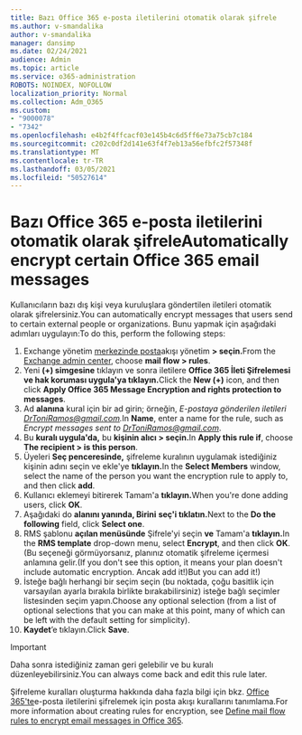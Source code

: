 ```yaml
---
title: Bazı Office 365 e-posta iletilerini otomatik olarak şifrele
ms.author: v-smandalika
author: v-smandalika
manager: dansimp
ms.date: 02/24/2021
audience: Admin
ms.topic: article
ms.service: o365-administration
ROBOTS: NOINDEX, NOFOLLOW
localization_priority: Normal
ms.collection: Adm_O365
ms.custom:
- "9000078"
- "7342"
ms.openlocfilehash: e4b2f4ffcacf03e145b4c6d5ff6e73a75cb7c184
ms.sourcegitcommit: c202c0df2d141e63f4f7eb13a56efbfc2f57348f
ms.translationtype: MT
ms.contentlocale: tr-TR
ms.lasthandoff: 03/05/2021
ms.locfileid: "50527614"
---
```

# <a name="automatically-encrypt-certain-office-365-email-messages"></a><span data-ttu-id="b578a-102">Bazı Office 365 e-posta iletilerini otomatik olarak şifrele</span><span class="sxs-lookup"><span data-stu-id="b578a-102">Automatically encrypt certain Office 365 email messages</span></span>

<span data-ttu-id="b578a-103">Kullanıcıların bazı dış kişi veya kuruluşlara göndertilen iletileri otomatik olarak şifrelersiniz.</span><span class="sxs-lookup"><span data-stu-id="b578a-103">You can automatically encrypt messages that users send to certain external people or organizations.</span></span> <span data-ttu-id="b578a-104">Bunu yapmak için aşağıdaki adımları uygulayın:</span><span class="sxs-lookup"><span data-stu-id="b578a-104">To do this, perform the following steps:</span></span>

1. <span data-ttu-id="b578a-105">Exchange yönetim [merkezinde posta](https://outlook.office365.com/ecp/)akışı yönetim **> seçin.**</span><span class="sxs-lookup"><span data-stu-id="b578a-105">From the [Exchange admin center](https://outlook.office365.com/ecp/), choose **mail flow > rules**.</span></span> 
2. <span data-ttu-id="b578a-106">Yeni **(+) simgesine** tıklayın ve sonra iletilere **Office 365 İleti Şifrelemesi ve hak koruması uygula'ya tıklayın.**</span><span class="sxs-lookup"><span data-stu-id="b578a-106">Click the **New (+)** icon, and then click **Apply Office 365 Message Encryption and rights protection to messages**.</span></span>
3. <span data-ttu-id="b578a-107">Ad **alanına** kural için bir ad girin; örneğin, *E-postaya gönderilen iletileri DrToniRamos@gmail.com.*</span><span class="sxs-lookup"><span data-stu-id="b578a-107">In **Name**, enter a name for the rule, such as *Encrypt messages sent to DrToniRamos@gmail.com*.</span></span>
4. <span data-ttu-id="b578a-108">Bu **kuralı uygula'da,** bu **kişinin alıcı > seçin.**</span><span class="sxs-lookup"><span data-stu-id="b578a-108">In **Apply this rule if**, choose **The recipient > is this person**.</span></span> 
5. <span data-ttu-id="b578a-109">Üyeleri **Seç penceresinde,** şifreleme kuralının uygulamak istediğiniz kişinin adını seçin ve ekle'ye **tıklayın.**</span><span class="sxs-lookup"><span data-stu-id="b578a-109">In the **Select Members** window, select the name of the person you want the encryption rule to apply to, and then click **add**.</span></span> 
6. <span data-ttu-id="b578a-110">Kullanıcı eklemeyi bitirerek Tamam'a **tıklayın.**</span><span class="sxs-lookup"><span data-stu-id="b578a-110">When you're done adding users, click **OK**.</span></span>
7. <span data-ttu-id="b578a-111">Aşağıdaki do **alanını yanında, Birini** **seç'i tıklatın.**</span><span class="sxs-lookup"><span data-stu-id="b578a-111">Next to the **Do the following** field, click **Select one**.</span></span> 
8. <span data-ttu-id="b578a-112">RMS şablonu **açılan menüsünde** Şifrele'yi seçin **ve** Tamam'a **tıklayın.**</span><span class="sxs-lookup"><span data-stu-id="b578a-112">In the **RMS template** drop-down menu, select **Encrypt**, and then click **OK**.</span></span> <span data-ttu-id="b578a-113">(Bu seçeneği görmüyorsanız, planınız otomatik şifreleme içermesi anlamına gelir.</span><span class="sxs-lookup"><span data-stu-id="b578a-113">(If you don't see this option, it means your plan doesn't include automatic encryption.</span></span> <span data-ttu-id="b578a-114">Ancak add it!)</span><span class="sxs-lookup"><span data-stu-id="b578a-114">But you can add it!)</span></span>
9. <span data-ttu-id="b578a-115">İsteğe bağlı herhangi bir seçim seçin (bu noktada, çoğu basitlik için varsayılan ayarla bırakıla birlikte bırakabilirsiniz) isteğe bağlı seçimler listesinden seçim yapın.</span><span class="sxs-lookup"><span data-stu-id="b578a-115">Choose any optional selection (from a list of optional selections that you can make at this point, many of which can be left with the default setting for simplicity).</span></span>
10. <span data-ttu-id="b578a-116">**Kaydet**’e tıklayın.</span><span class="sxs-lookup"><span data-stu-id="b578a-116">Click **Save**.</span></span>

> [!IMPORTANT]
> <span data-ttu-id="b578a-117">Daha sonra istediğiniz zaman geri gelebilir ve bu kuralı düzenleyebilirsiniz.</span><span class="sxs-lookup"><span data-stu-id="b578a-117">You can always come back and edit this rule later.</span></span>

<span data-ttu-id="b578a-118">Şifreleme kuralları oluşturma hakkında daha fazla bilgi için bkz. [Office 365'te](https://docs.microsoft.com/microsoft-365/compliance/define-mail-flow-rules-to-encrypt-email)e-posta iletilerini şifrelemek için posta akışı kurallarını tanımlama.</span><span class="sxs-lookup"><span data-stu-id="b578a-118">For more information about creating rules for encryption, see [Define mail flow rules to encrypt email messages in Office 365](https://docs.microsoft.com/microsoft-365/compliance/define-mail-flow-rules-to-encrypt-email).</span></span>

